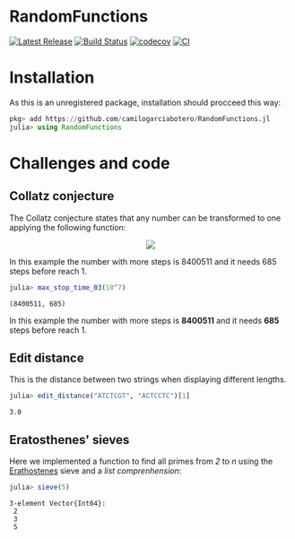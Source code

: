 # RandomFunctions

[![Latest Release](https://img.shields.io/github/release/camilogarciabotero/RandomFunctions.jl.svg)](https://github.com/camilogarciabotero/RandomFunctions.jl/releases/latest)
[![Build Status](https://travis-ci.com/camilogarciabotero/RandomFunctions.jl.svg?branch=main)](https://travis-ci.com/camilogarciabotero/RandomFunctions.jl)
[![codecov](https://codecov.io/gh/camilogarciabotero/RandomFunctions.jl/branch/main/graph/badge.svg?token=4oLhs2LF6D)](https://codecov.io/gh/camilogarciabotero/RandomFunctions.jl)
[![CI](https://github.com/camilogarciabotero/RandomFunctions.jl/actions/workflows/CI.yml/badge.svg)](https://github.com/camilogarciabotero/RandomFunctions.jl/actions/workflows/CI.yml)
# Installation

As this is an unregistered package, installation should procceed this way:

```jl
pkg> add https://github.com/camilogarciabotero/RandomFunctions.jl
julia> using RandomFunctions
```
# Challenges and code
## Collatz conjecture

The Collatz conjecture states that any number can be transformed to one applying the following function:

<!-- $$
f(n)=\left\{
\begin{array}{c l}	
    n \div 2 & n \equiv 0\mod{}    \\
    3n+1 & n \equiv 1\mod{} 
\end{array}\right.
$$ --> 

<div align="center"><img style="background: white;" src="https://render.githubusercontent.com/render/math?math=f(n)%3D%5Cleft%5C%7B%0A%5Cbegin%7Barray%7D%7Bc%20l%7D%09%0A%20%20%20%20n%20%5Cdiv%202%20%26%20n%20%5Cequiv%200%5Cmod%7B%7D%20%20%20%20%5C%5C%0A%20%20%20%203n%2B1%20%26%20n%20%5Cequiv%201%5Cmod%7B%7D%20%0A%5Cend%7Barray%7D%5Cright."></div>

In this example the number with more steps is 8400511 and it needs 685 steps before reach 1.


```jl
julia> max_stop_time_03(10^7)
```

```
(8400511, 685)
```

In this example the number with more steps is **8400511** and it needs **685** steps before reach 1.

## Edit distance

This is the distance between two strings when displaying different lengths.

```jl
julia> edit_distance("ATCTCGT", "ACTCCTC")[1]
```

```
3.0
```

## Eratosthenes' sieves

Here we implemented a function to find all primes from _2_ to _n_ using the [Erathostenes](https://en.wikipedia.org/wiki/Eratosthenes) sieve and a _list comprenhension_:

```jl
julia> sieve(5)
```

```
3-element Vector{Int64}:
 2
 3
 5
```